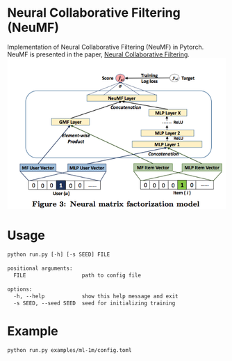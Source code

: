 # Neural Collaborative Filtering (NeuMF)

Implementation of Neural Collaborative Filtering (NeuMF) in Pytorch. NeuMF is presented in the paper, [Neural Collaborative Filtering](https://arxiv.org/abs/1708.05031).
![](assets/NeuMF.png)

# Usage
```
python run.py [-h] [-s SEED] FILE

positional arguments:
  FILE                  path to config file

options:
  -h, --help            show this help message and exit
  -s SEED, --seed SEED  seed for initializing training
```

# Example
```
python run.py examples/ml-1m/config.toml

```
